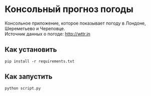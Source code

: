 # Консольный прогноз погоды
Консольное приложение, которое показывает погоду в Лондоне, Шереметьево и Череповце.   
Источник данных о погоде: http://wttr.in   

## Как установить
```
pip install -r requirements.txt
```

## Как запустить
```
python script.py
```



